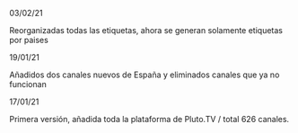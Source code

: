 03/02/21

Reorganizadas todas las etiquetas, ahora se generan solamente etiquetas por paises

19/01/21

Añadidos dos canales nuevos de España y eliminados canales que ya no funcionan

17/01/21

Primera versión, añadida toda la plataforma de Pluto.TV / total 626 canales.
